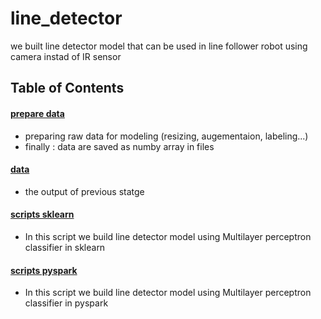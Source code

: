 # line_detector
we built line detector model that can be used in line follower robot using camera instad of IR sensor

## Table of Contents

#### [prepare data](prepare_data)
 - preparing raw data for modeling (resizing, augementaion, labeling...)
 - finally : data are saved as numby array in files
 
#### [data](data)
 - the output of previous statge
 
#### [scripts sklearn](scripts_sklearn)
 - In this script we build line detector model using  Multilayer perceptron classifier in sklearn

#### [scripts pyspark](scripts_pyspark)
 - In this script we build line detector model using  Multilayer perceptron classifier in pyspark
